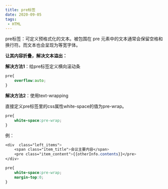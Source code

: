 ```yaml
---
title: pre标签
date: 2020-09-05
tags:
 - HTML
---
```


pre标签：可定义预格式化的文本。被包围在 pre 元素中的文本通常会保留空格和换行符。而文本也会呈现为等宽字体。

**让其内容折叠，解决文本溢出：**

**解决方法1**：给pre标签定义横向滚动条

```css
pre{
    overflow:auto;
}
```

**解决方法2**：使用text-wrapping

直接定义pre标签里的css属性white-space的值为pre-wrap。

```css
pre{
    white-space:pre-wrap;
}
```

例：

```css
<div  class="left_items">
    <span class="item_title">会议主要内容</span>
    <pre class="item_content">{{otherInfo.contents}}</pre>
</div>

pre{
    white-space:pre-wrap;
    margin-top:0;
}
```



